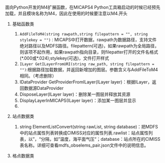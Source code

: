 面向Python开发的M4扩展函数，在MICAPS4 Python工具箱启动的时候已经预先加载，并且模块名称为M4，因此在使用的时候要注意以M4.开头

1. 基础函数类

   1. `AddFileToM4(string rawpath,string filepattern = "", string stylekey = "")：`MICAPS中打开数据，rawpath为数据路径，支持文件绝对路径以及MDFS路径。filepattern\(可选\)，如果rawpath为全局路径，则该项不起作用，如果rawpath指向目录，则filepatter打开的文件名格式\(\*.000或\*.024\);stylekey\(可选\)，文件打开样式
   2. `ILayer GetILayerFromURI(string raw_path, string filepattern = "")`:根据路径加载数据，并返回新增加的图层。参数含义与AddFileToM4相同。（考虑删除）
   3. IDataProvider GetProviderFromILayer\(ILayer layer\)：根据ILayer，返回数据源DataProvider
   4. DisposeLayer\(ILayer layer\)：删除某一图层并释放其资源
   5. DisplayLayerInMICAPS\(ILayer layer\)：添加某一图层并显示
   6. 

2. 站点数据类

   1. string ElementListConvert\(string rawList, string database\)：把MDFS中的站点属性列表转换成CIMISS对应的属性列表.rawlist：站点属性列表，以”，“分隔，如”温度，海平面气压“；database：站点所在的CIMISS表名称。详细可查看mdfs\_obselems\_pair.json文件中的说明信息。

3. 格点数据类



